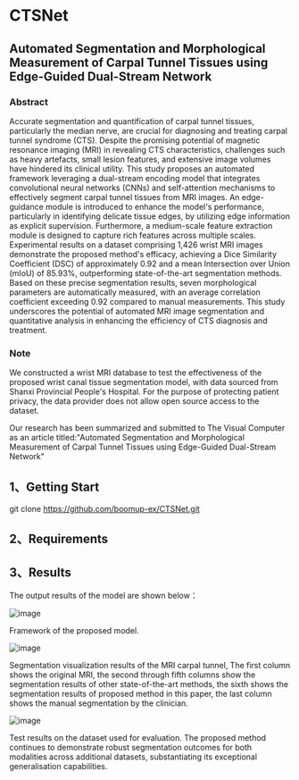 # CTSNet
## Automated Segmentation and Morphological Measurement of Carpal Tunnel Tissues using Edge-Guided Dual-Stream Network

### Abstract
Accurate segmentation and quantification of carpal tunnel tissues, particularly the median nerve, are crucial for diagnosing and treating carpal tunnel syndrome (CTS). Despite the promising potential of magnetic resonance imaging (MRI) in revealing CTS characteristics, challenges such as heavy artefacts, small lesion features, and extensive image volumes have hindered its clinical utility. This study proposes an automated framework leveraging a dual-stream encoding model that integrates convolutional neural networks (CNNs) and self-attention mechanisms to effectively segment carpal tunnel tissues from MRI images. An edge-guidance module is introduced to enhance the model's performance, particularly in identifying delicate tissue edges, by utilizing edge information as explicit supervision. Furthermore, a medium-scale feature extraction module is designed to capture rich features across multiple scales. Experimental results on a dataset comprising 1,426 wrist MRI images demonstrate the proposed method's efficacy, achieving a Dice Similarity Coefficient (DSC) of approximately 0.92 and a mean Intersection over Union (mIoU) of 85.93%, outperforming state-of-the-art segmentation methods. Based on these precise segmentation results, seven morphological parameters are automatically measured, with an average correlation coefficient exceeding 0.92 compared to manual measurements. This study underscores the potential of automated MRI image segmentation and quantitative analysis in enhancing the efficiency of CTS diagnosis and treatment.

### Note
We constructed a wrist MRI database to test the effectiveness of the proposed wrist canal tissue segmentation model, with data sourced from Shanxi Provincial People's Hospital.
For the purpose of protecting patient privacy, the data provider does not allow open source access to the dataset.

Our research has been summarized and submitted to The Visual Computer as an article titled:"Automated Segmentation and Morphological Measurement of Carpal Tunnel Tissues using Edge-Guided Dual-Stream Network"

## 1、Getting Start
git clone https://github.com/boomup-ex/CTSNet.git

## 2、Requirements


## 3、Results

The output results of the model are shown below：

![image](https://github.com/user-attachments/assets/0c385c5d-e565-4a92-8cd7-171d34d830a9)

Framework of the proposed model. 



![image](https://github.com/user-attachments/assets/e17cf851-ca2d-48fb-a25c-40a3fcfa9451)

Segmentation visualization results of the MRI carpal tunnel, The first column shows the original MRI, the second through fifth columns show the segmentation results of other state-of-the-art methods, the sixth shows the segmentation results of proposed method in this paper, the last column shows the manual segmentation by the clinician.




![image](https://github.com/user-attachments/assets/87ce8fd0-81ee-4df5-b662-a77ccfca0993)

Test results on the dataset used for evaluation. The proposed method continues to demonstrate robust segmentation outcomes for both modalities across additional datasets, substantiating its exceptional generalisation capabilities.
